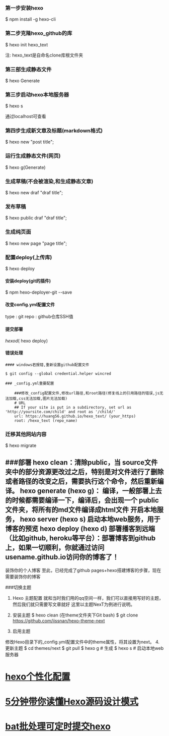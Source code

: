 ### 第一步安装hexo

$ npm install -g hexo-cli   


### 第二步克隆hexo_github的库

$ hexo init hexo_text

注: hexo_text是自命名clone库根文件夹

### 第三部生成静态文件

$ hexo Generate	

### 第三步启动hexo本地服务器
	
$ hexo s 

通过localhost可查看

### 第四步生成新文章及标题(markdown格式)

$ hexo new "post title";

### 运行生成静态文件(网页) 

$ hexo g(Generate)

### 生成草稿(不会被渲染,和生成静态文章)

$ hexo new draf "draf title";

### 发布草稿

$ hexo public draf "draf title";

### 生成纯页面

$ hexo new page "page title";

### 配置deploy(上传库)

$ hexo deploy

#### 安装deploy(git的插件)

$ npm hexo-deployer-git --save

#### 改变config.yml配置文件

type : git
repo : github仓库SSH值


#### 提交部署

$hexo d($ hexo deploy)

#### 错误处理
```
#### windows若报错,重新设置github配置文件

$ git config --global credential.helper wincred

### _config.yml重要配置

	###修改_config配置文件,修改url路径,和root路径(修复线上的引用路径的错误,js无法加载,css无法加载,图片无法加载)
	# URL
	## If your site is put in a subdirectory, set url as 'http://yoursite.com/child' and root as '/child/'
	url: https://huang56.github.io/hexo_text/ (your_https)
	root: /hexo_text (repo_name)

```


### 迁移其他网站内容

$ hexo migrate


###部署
hexo clean：清除public，当 source文件夹中的部分资源更改过之后，特别是对文件进行了删除或者路径的改变之后，需要执行这个命令，然后重新编译。
hexo generate (hexo g)： 编译，一般部署上去的时候都需要编译一下，编译后，会出现一个 public 文件夹，将所有的md文件编译成html文件 开启本地服务，
hexo server (hexo s) 启动本地web服务，用于博客的预览
hexo deploy (hexo d) 部署播客到远端（比如github, heroku等平台）：部署博客到github上，如果一切顺利，你就通过访问usename.github.io访问你的博客了！
--------------------- 
装饰你的个人博客
至此，已经完成了github pages+hexo搭建博客的步骤，现在需要装饰你的博客 

###切换主题
1. Hexo 主题配置 
就和当时我们用的qq空间一样，我们可以直接用写好的主题，然后我们就只需要写文章就好 
这里以主题NexT为例进行说明。 

2. 安装主题 $ hexo clean (在theme文件夹下Git bash)
$ git clone https://github.com/iissnan/hexo-theme-next

3. 启用主题

修改Hexo目录下的_config.yml配置文件中的theme属性，将其设置为next。 
4. 更新主题 
$ cd themes/next 
$ git pull 
$ hexo g # 生成 
$ hexo s # 启动本地web服务器 



# [hexo个性化配置](https://blog.csdn.net/kunkun5love/article/details/79130956)

# [5分钟带你读懂Hexo源码设计模式](https://www.jianshu.com/p/ef88b5bbb914)

# [bat批处理可定时提交hexo](https://www.jianshu.com/p/b19173aae49a)